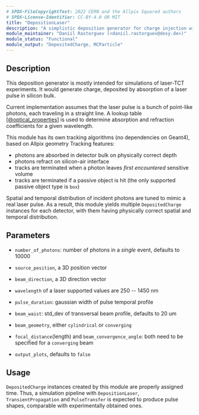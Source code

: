 ```yaml
---
# SPDX-FileCopyrightText: 2022 CERN and the Allpix Squared authors
# SPDX-License-Identifier: CC-BY-4.0 OR MIT
title: "DepositionLaser"
description: "A simplistic deposition generator for charge injection with a laser."
module_maintainer: "Daniil Rastorguev (<daniil.rastorguev@desy.de>)"
module_status: "Functional"
module_output: "DepositedCharge, MCParticle"
---
```


## Description

This deposition generator is mostly intended for simulations of laser-TCT experiments.
It would generate charge, deposited by absorption of a laser pulse in silicon bulk.

Current implementation assumes that the laser pulse is a bunch of point-like photons, each traveling in a straight line. A lookup table \[[@optical_properties]\] is used to determine absorption and refraction coefficients for a given wavelength.

This module has its own tracking algorithms (no dependencies on Geant4), based on Allpix geometry
Tracking features:
* photons are absorbed in detector bulk on physically correct depth
* photons refract on silicon-air interface
* tracks are terminated when a photon leaves *first encountered* sensitive volume
* tracks are terminated if a passive object is hit (the only supported passive object type is `box`)

Spatial and temporal distribution of incident photons are tuned to mimic a real laser pulse.
As a result, this module yields multiple `DepositedCharge` instances for each detector, with them having physically correct spatial and temporal distribution.



## Parameters
* `number_of_photons`: number of photons in a *single* event, defaults to 10000
* `source_position`, a 3D position vector
* `beam_direction`, a 3D direction vector
* `wavelength` of a laser supported values are 250 -- 1450 nm
* `pulse_duration`: gaussian width of pulse temporal profile

* `beam_waist`: std_dev of transversal beam profile, defaults to 20 um
* `beam_geometry`, either `cylindrical` or `converging`
* `focal_distance`(length) and `beam_convergence_angle`: both need to be specified for a `converging` beam

* `output_plots`, defaults to `false`

## Usage
`DepositedCharge` instances created by this module are properly assigned time.
Thus, a simulation pipeline with `DepositionLaser`, `TransientPropagation` and `PulseTransfer` is expected to produce pulse shapes, comparable with experimentally obtained ones.

[@optical_properties]: https://doi.org/10.1002/pip.4670030303
